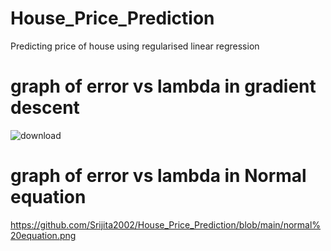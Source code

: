 # House_Price_Prediction
Predicting price of house using regularised linear regression
# graph of error vs lambda in gradient descent
![download](https://github.com/Srijita2002/House_Price_Prediction/assets/111299389/ba9fd414-1452-43ce-ade6-cc042f75bca0)




# graph of error vs lambda in Normal equation
https://github.com/Srijita2002/House_Price_Prediction/blob/main/normal%20equation.png
